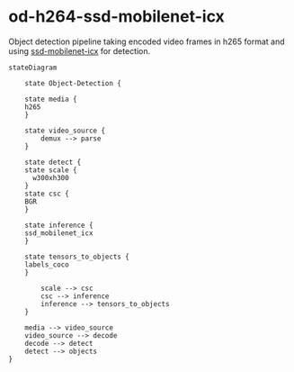 # od-h264-ssd-mobilenet-icx

Object detection pipeline taking encoded video frames in h265 format and using [ssd-mobilenet-icx]() for detection.

```mermaid
stateDiagram
 
    state Object-Detection {
  
    state media {
    h265
    }

    state video_source {
		demux --> parse 
    }
   
    state detect {
    state scale {
      w300xh300
    }
    state csc {
    BGR
    }

    state inference {
    ssd_mobilenet_icx
    }

    state tensors_to_objects {
    labels_coco
    }

		scale --> csc
		csc --> inference
		inference --> tensors_to_objects
    }
    
    media --> video_source
    video_source --> decode
    decode --> detect
    detect --> objects
} 
```
